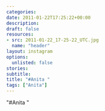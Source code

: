 ```yaml
---
categories:
date: 2011-01-22T17:25:22+00:00
description:
draft: false
resources:
- src: 2011-01-22_17-25-22_UTC.jpg
  name: "header"
layout: instagram
options:
  unlisted: false
stories:
subtitle:
title: "#Anita "
tags: ["Anita"]
---
```


"#Anita "
